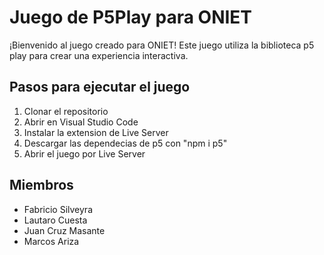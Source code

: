 # Juego de P5Play para ONIET

¡Bienvenido al juego creado para ONIET! Este juego utiliza la biblioteca p5 play para crear una experiencia interactiva.

## Pasos para ejecutar el juego

1. Clonar el repositorio
2. Abrir en Visual Studio Code
3. Instalar la extension de Live Server
4. Descargar las dependecias de p5 con "npm i p5"
5. Abrir el juego por Live Server

## Miembros

* Fabricio Silveyra
* Lautaro Cuesta
* Juan Cruz Masante
* Marcos Ariza
